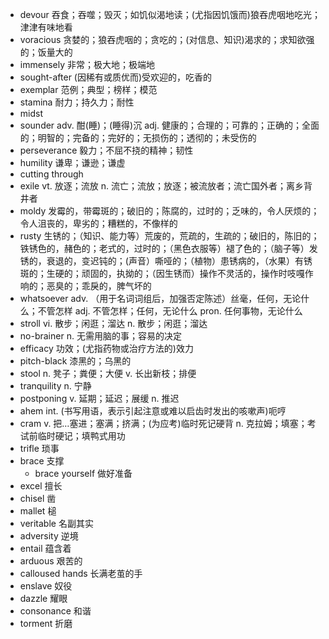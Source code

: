 - devour 吞食；吞噬；毁灭；如饥似渴地读；(尤指因饥饿而)狼吞虎咽地吃光；津津有味地看
- voracious 贪婪的；狼吞虎咽的；贪吃的；(对信息、知识)渴求的；求知欲强的；饭量大的
- immensely 非常；极大地；极端地
- sought-after (因稀有或质优而)受欢迎的，吃香的
- exemplar 范例；典型；榜样；模范
- stamina 耐力；持久力；耐性
- midst
- sounder adv. 酣(睡)；(睡得)沉 adj. 健康的；合理的；可靠的；正确的；全面的；明智的；完备的；完好的；无损伤的；透彻的；未受伤的
- perseverance 毅力；不屈不挠的精神；韧性
- humility 谦卑；谦逊；谦虚
- cutting through
- exile vt. 放逐；流放 n. 流亡；流放；放逐；被流放者；流亡国外者；离乡背井者
- moldy 发霉的，带霉斑的；破旧的；陈腐的，过时的；乏味的，令人厌烦的；令人沮丧的，卑劣的；糟糕的，不像样的
- rusty 生锈的；（知识、能力等）荒废的，荒疏的，生疏的；破旧的，陈旧的；铁锈色的，赭色的；老式的，过时的；（黑色衣服等）褪了色的；（脑子等）发锈的，衰退的，变迟钝的；(声音）嘶哑的；（植物）患锈病的，（水果）有锈斑的；生硬的；顽固的，执拗的；（因生锈而）操作不灵活的，操作时吱嘎作响的；恶臭的；乖戾的，脾气坏的
- whatsoever adv. （用于名词词组后，加强否定陈述）丝毫，任何，无论什么；不管怎样 adj. 不管怎样；任何，无论什么 pron. 任何事物，无论什么
- stroll vi. 散步；闲逛；溜达 n. 散步；闲逛；溜达
- no-brainer n. 无需用脑的事；容易的决定
- efficacy 功效；(尤指药物或治疗方法的)效力
- pitch-black 漆黑的；乌黑的
- stool n. 凳子；粪便；大便 v. 长出新枝；排便
- tranquility n. 宁静
- postponing v. 延期；延迟；展缓 n. 推迟
- ahem int. (书写用语，表示引起注意或难以启齿时发出的咳嗽声)呃哼
- cram v. 把…塞进；塞满；挤满；(为应考)临时死记硬背 n. 克拉姆；填塞；考试前临时硬记；填鸭式用功
- trifle 琐事
- brace 支撑
  - brace yourself 做好准备
- excel 擅长
- chisel 凿
- mallet 槌
- veritable 名副其实
- adversity 逆境
- entail 蕴含着
- arduous 艰苦的
- calloused hands 长满老茧的手
- enslave 奴役
- dazzle 耀眼
- consonance 和谐
- torment 折磨